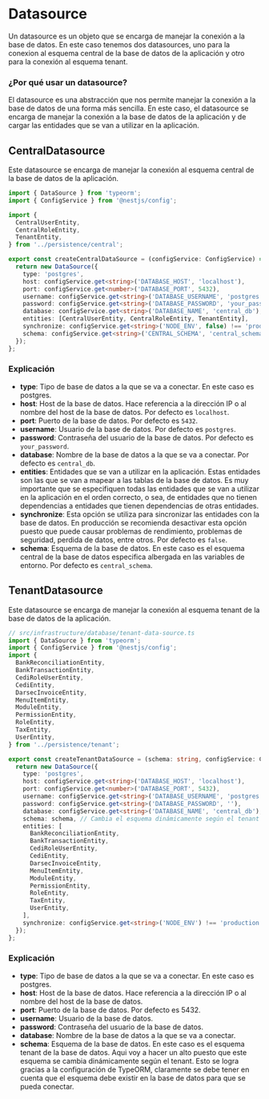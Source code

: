# Datasource

Un datasource es un objeto que se encarga de manejar la conexión a la base de datos. En este caso tenemos dos datasources, uno para la conexion al esquema central de la base de datos de la aplicación y otro para la conexión al esquema tenant.

### ¿Por qué usar un datasource?

El datasource es una abstracción que nos permite manejar la conexión a la base de datos de una forma más sencilla. En este caso, el datasource se encarga de manejar la conexión a la base de datos de la aplicación y de cargar las entidades que se van a utilizar en la aplicación.

## CentralDatasource

Este datasource se encarga de manejar la conexión al esquema central de la base de datos de la aplicación.

```typescript
import { DataSource } from 'typeorm';
import { ConfigService } from '@nestjs/config';

import {
  CentralUserEntity,
  CentralRoleEntity,
  TenantEntity,
} from '../persistence/central';

export const createCentralDataSource = (configService: ConfigService) => {
  return new DataSource({
    type: 'postgres',
    host: configService.get<string>('DATABASE_HOST', 'localhost'),
    port: configService.get<number>('DATABASE_PORT', 5432),
    username: configService.get<string>('DATABASE_USERNAME', 'postgres'),
    password: configService.get<string>('DATABASE_PASSWORD', 'your_password'),
    database: configService.get<string>('DATABASE_NAME', 'central_db'),
    entities: [CentralUserEntity, CentralRoleEntity, TenantEntity],
    synchronize: configService.get<string>('NODE_ENV', false) !== 'production',
    schema: configService.get<string>('CENTRAL_SCHEMA', 'central_schema'),
  });
};
```

### Explicación

- **type**: Tipo de base de datos a la que se va a conectar. En este caso es postgres.
- **host**: Host de la base de datos. Hace referencia a la dirección IP o al nombre del host de la base de datos. Por defecto es `localhost`.
- **port**: Puerto de la base de datos. Por defecto es `5432`.
- **username**: Usuario de la base de datos. Por defecto es `postgres`.
- **password**: Contraseña del usuario de la base de datos. Por defecto es `your_password`.
- **database**: Nombre de la base de datos a la que se va a conectar. Por defecto es `central_db`.
- **entities**: Entidades que se van a utilizar en la aplicación. Estas entidades son las que se van a mapear a las tablas de la base de datos. Es muy importante que se especifiquen todas las entidades que se van a utilizar en la aplicación en el orden correcto, o sea, de entidades que no tienen dependencias a entidades que tienen dependencias de otras entidades.
- **synchronize**: Esta opción se utiliza para sincronizar las entidades con la base de datos. En producción se recomienda desactivar esta opción puesto que puede causar problemas de rendimiento, problemas de seguridad, perdida de datos, entre otros. Por defecto es `false`.
- **schema**: Esquema de la base de datos. En este caso es el esquema central de la base de datos especifica albergada en las variables de entorno. Por defecto es `central_schema`.

## TenantDatasource

Este datasource se encarga de manejar la conexión al esquema tenant de la base de datos de la aplicación.

```typescript
// src/infrastructure/database/tenant-data-source.ts
import { DataSource } from 'typeorm';
import { ConfigService } from '@nestjs/config';
import {
  BankReconciliationEntity,
  BankTransactionEntity,
  CediRoleUserEntity,
  CediEntity,
  DarsecInvoiceEntity,
  MenuItemEntity,
  ModuleEntity,
  PermissionEntity,
  RoleEntity,
  TaxEntity,
  UserEntity,
} from '../persistence/tenant';

export const createTenantDataSource = (schema: string, configService: ConfigService) => {
  return new DataSource({
    type: 'postgres',
    host: configService.get<string>('DATABASE_HOST', 'localhost'),
    port: configService.get<number>('DATABASE_PORT', 5432),
    username: configService.get<string>('DATABASE_USERNAME', 'postgres'),
    password: configService.get<string>('DATABASE_PASSWORD', ''),
    database: configService.get<string>('DATABASE_NAME', 'central_db'),
    schema: schema, // Cambia el esquema dinámicamente según el tenant
    entities: [
      BankReconciliationEntity,
      BankTransactionEntity,
      CediRoleUserEntity,
      CediEntity,
      DarsecInvoiceEntity,
      MenuItemEntity,
      ModuleEntity,
      PermissionEntity,
      RoleEntity,
      TaxEntity,
      UserEntity,
    ],
    synchronize: configService.get<string>('NODE_ENV') !== 'production',
  });
};
```

### Explicación

- **type**: Tipo de base de datos a la que se va a conectar. En este caso es postgres.
- **host**: Host de la base de datos. Hace referencia a la dirección IP o al nombre del host de la base de datos.
- **port**: Puerto de la base de datos. Por defecto es 5432.
- **username**: Usuario de la base de datos.
- **password**: Contraseña del usuario de la base de datos.
- **database**: Nombre de la base de datos a la que se va a conectar.
- **schema**: Esquema de la base de datos. En este caso es el esquema tenant de la base de datos. Aqui voy a hacer un alto puesto que este esquema se cambia dinámicamente según el tenant. Esto se logra gracias a la configuración de TypeORM, claramente se debe tener en cuenta que el esquema debe existir en la base de datos para que se pueda conectar.